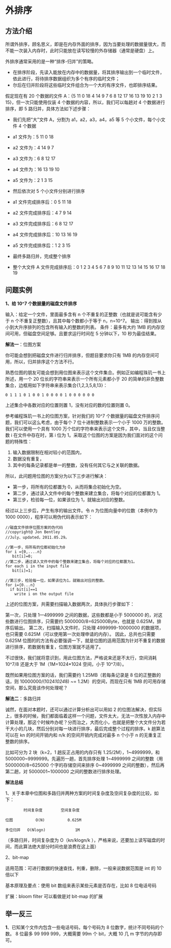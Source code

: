 # 外排序

## 方法介绍

所谓外排序，顾名思义，即是在内存外面的排序，因为当要处理的数据量很大，而不能一次装入内存时，此时只能放在读写较慢的外存储器（通常是硬盘）上。

外排序通常采用的是一种“排序-归并”的策略。

- 在排序阶段，先读入能放在内存中的数据量，将其排序输出到一个临时文件，依此进行，将待排序数据组织为多个有序的临时文件；
- 尔后在归并阶段将这些临时文件组合为一个大的有序文件，也即排序结果。

假定现在有 20 个数据的文件 A：{5 11 0 18 4 14 9 7 6 8 12 17 16 13 19 10 2 1 3 15}，但一次只能使用仅装 4 个数据的内容，所以，我们可以每趟对 4 个数据进行排序，即 5 路归并，具体方法如下述步骤：

- 我们先把“大”文件 A，分割为 a1，a2，a3，a4，a5 等 5 个小文件，每个小文件 4 个数据
- a1 文件为：5 11 0 18
- a2 文件为：4 14 9 7
- a3 文件为：6 8 12 17
- a4 文件为：16 13 19 10
- a5 文件为：2 1 3 15

- 然后依次对 5 个小文件分别进行排序
- a1 文件完成排序后：0 5 11 18
- a2 文件完成排序后：4 7 9 14
- a3 文件完成排序后：6 8 12 17
- a4 文件完成排序后：10 13 16 19
- a5 文件完成排序后：1 2 3 15

- 最终多路归并，完成整个排序
- 整个大文件 A 文件完成排序后：0 1 2 3 4 5 6 7 8 9 10 11 12 13 14 15 16 17 18 19

## 问题实例

**1、给 10^7 个数据量的磁盘文件排序**

输入：给定一个文件，里面最多含有 n 个不重复的正整数（也就是说可能含有少于 n 个不重复正整数），且其中每个数都小于等于 n，n=10^7。
输出：得到按从小到大升序排列的包含所有输入的整数的列表。
条件：最多有大约 1MB 的内存空间可用，但磁盘空间足够。且要求运行时间在 5 分钟以下，10 秒为最佳结果。

**解法一**：位图方案

你可能会想到把磁盘文件进行归并排序，但题目要求你只有 1MB 的内存空间可用，所以，归并排序这个方法不行。

熟悉位图的朋友可能会想到用位图来表示这个文件集合。例如正如编程珠玑一书上所述，用一个 20 位长的字符串来表示一个所有元素都小于 20 的简单的非负整数集合，边框用如下字符串来表示集合{1,2,3,5,8,13}：

    0 1 1 1 0 1 0 0 1 0 0 0 0 1 0 0 0 0 0 0

上述集合中各数对应的位置则置 1，没有对应的数的位置则置 0。

参考编程珠玑一书上的位图方案，针对我们的 10^7 个数据量的磁盘文件排序问题，我们可以这么考虑，由于每个 7 位十进制整数表示一个小于 1000 万的整数。我们可以使用一个具有 1000 万个位的字符串来表示这个文件，其中，当且仅当整数 i 在文件中存在时，第 i 位为 1。采取这个位图的方案是因为我们面对的这个问题的特殊性：

1. 输入数据限制在相对较小的范围内，
2. 数据没有重复，
3. 其中的每条记录都是单一的整数，没有任何其它与之关联的数据。

所以，此问题用位图的方案分为以下三步进行解决：

- 第一步，将所有的位都置为 0，从而将集合初始化为空。
- 第二步，通过读入文件中的每个整数来建立集合，将每个对应的位都置为 1。
- 第三步，检验每一位，如果该位为 1，就输出对应的整数。

经过以上三步后，产生有序的输出文件。令 n 为位图向量中的位数（本例中为 1000 0000），程序可以用伪代码表示如下：

    //磁盘文件排序位图方案的伪代码
    //copyright@ Jon Bentley
    //July、updated，2011.05.29。

    //第一步，将所有的位都初始化为0
    for i ={0,....n}
       bit[i]=0;
    //第二步，通过读入文件中的每个整数来建立集合，将每个对应的位都置为1。
    for each i in the input file
       bit[i]=1;

    //第三步，检验每一位，如果该位为1，就输出对应的整数。
    for i={0...n}
      if bit[i]==1
        write i on the output file

上述的位图方案，共需要扫描输入数据两次，具体执行步骤如下：

第一次，只处理 1—4999999 之间的数据，这些数都是小于 5000000 的，对这些数进行位图排序，只需要约 5000000/8=625000Byte，也就是 0.625M，排序后输出。
第二次，扫描输入文件时，只处理 4999999-10000000 的数据项，也只需要 0.625M（可以使用第一次处理申请的内存）。
因此，总共也只需要 0.625M
位图的的方法有必要强调一下，就是位图的适用范围为针对不重复的数据进行排序，若数据有重复，位图方案就不适用了。

不过很快，我们就将意识到，用此位图方法，严格说来还是不太行，空间消耗 10^7/8 还是大于 1M（1M=1024\*1024 空间，小于 10^7/8）。

既然如果用位图方案的话，我们需要约 1.25MB（若每条记录是 8 位的正整数的话，则 10000000/(1024*1024*8) ~= 1.2M）的空间，而现在只有 1MB 的可用存储空间，那么究竟该作何处理呢？

**解法二**：多路归并

诚然，在面对本题时，还可以通过计算分析出可以用如 2 的位图法解决，但实际上，很多的时候，我们都面临着这样一个问题，文件太大，无法一次性放入内存中计算处理，那这个时候咋办呢？分而治之，大而化小，也就是把整个大文件分为若干大小的几块，然后分别对每一块进行排序，最后完成整个过程的排序。k 趟算法可以在 kn 的时间开销内和 n/k 的空间开销内完成对最多 n 个小于 n 的无重复正整数的排序。

比如可分为 2 块（k=2，1 趟反正占用的内存只有 1.25/2M），1~4999999，和 5000000~9999999。先遍历一趟，首先排序处理 1~4999999 之间的整数（用 5000000/8=625000 个字的存储空间来排序 0~4999999 之间的整数），然后再第二趟，对 5000001~1000000 之间的整数进行排序处理。

**解法总结**

1、关于本章中位图和多路归并两种方案的时间复杂度及空间复杂度的比较，如下：

            时间复杂度        空间复杂度

    位图          O(N)          0.625M

    多位归并   O(Nlogn)             1M

（多路归并，时间复杂度为 O（k*n/k*logn/k ），严格来说，还要加上读写磁盘的时间，而此算法绝大部分时间也是浪费在这上面）

2、bit-map

适用范围：可进行数据的快速查找，判重，删除，一般来说数据范围是 int 的 10 倍以下

基本原理及要点：使用 bit 数组来表示某些元素是否存在，比如 8 位电话号码

扩展：bloom filter 可以看做是对 bit-map 的扩展

## 举一反三

**1**、已知某个文件内包含一些电话号码，每个号码为 8 位数字，统计不同号码的个数。
8 位最多 99 999 999，大概需要 99m 个 bit，大概 10 几 m 字节的内存即可。
